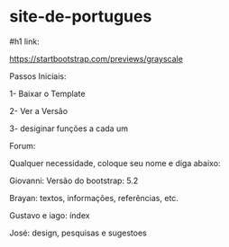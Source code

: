 # site-de-portugues
#h1 link: 

https://startbootstrap.com/previews/grayscale

Passos Iniciais:

1- Baixar o Template

2- Ver a Versão

3- desiginar funções a cada um


Forum:

Qualquer necessidade, coloque seu nome e diga abaixo:

Giovanni: Versão do bootstrap: 5.2

Brayan: textos, informações, referências, etc.

Gustavo e iago: índex

José: design, pesquisas e sugestoes



